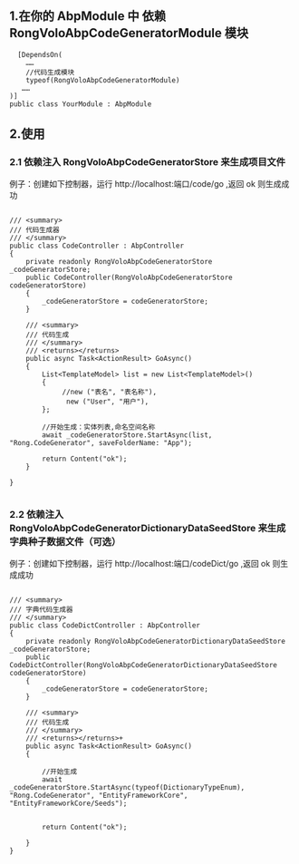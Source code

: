 ﻿
 ## 1.在你的 AbpModule 中 依赖 RongVoloAbpCodeGeneratorModule 模块

```
  [DependsOn(
    ……
    //代码生成模块
    typeof(RongVoloAbpCodeGeneratorModule)
   ……
)]
public class YourModule : AbpModule
```

## 2.使用

### 2.1 依赖注入 RongVoloAbpCodeGeneratorStore 来生成项目文件

例子：创建如下控制器，运行 http://localhost:端口/code/go ,返回 ok 则生成成功
```

/// <summary>
/// 代码生成器
/// </summary>
public class CodeController : AbpController
{
    private readonly RongVoloAbpCodeGeneratorStore _codeGeneratorStore;
    public CodeController(RongVoloAbpCodeGeneratorStore codeGeneratorStore)
    {
        _codeGeneratorStore = codeGeneratorStore;
    }

    /// <summary>
    /// 代码生成
    /// </summary>
    /// <returns></returns>
    public async Task<ActionResult> GoAsync()
    {
        List<TemplateModel> list = new List<TemplateModel>()
        {
             //new ("表名", "表名称"),
              new ("User", "用户"),
        };

        //开始生成：实体列表,命名空间名称
        await _codeGeneratorStore.StartAsync(list, "Rong.CodeGenerator", saveFolderName: "App");

        return Content("ok");
    }

}


```

### 2.2 依赖注入 RongVoloAbpCodeGeneratorDictionaryDataSeedStore 来生成字典种子数据文件（可选）

例子：创建如下控制器，运行 http://localhost:端口/codeDict/go ,返回 ok 则生成成功
```

/// <summary>
/// 字典代码生成器
/// </summary>
public class CodeDictController : AbpController
{
    private readonly RongVoloAbpCodeGeneratorDictionaryDataSeedStore _codeGeneratorStore;
    public CodeDictController(RongVoloAbpCodeGeneratorDictionaryDataSeedStore codeGeneratorStore)
    {
        _codeGeneratorStore = codeGeneratorStore;
    }

    /// <summary>
    /// 代码生成
    /// </summary>
    /// <returns></returns>+
    public async Task<ActionResult> GoAsync()
    {

        //开始生成
        await _codeGeneratorStore.StartAsync(typeof(DictionaryTypeEnum), "Rong.CodeGenerator", "EntityFrameworkCore", "EntityFrameworkCore/Seeds");

      
        return Content("ok");

    }
}


```

